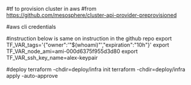 #tf to provision cluster in aws
#from https://github.com/mesosphere/cluster-api-provider-preprovisioned

#aws cli credentials

#instruction below is same on instruction in the github repo
export TF_VAR_tags='{"owner":'\"$(whoami)\"',"expiration":"10h"}'
export TF_VAR_node_ami=ami-000d6375f955d3d80
export TF_VAR_ssh_key_name=alex-keypair

#deploy
terraform -chdir=deploy/infra init
terraform -chdir=deploy/infra apply -auto-approve